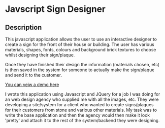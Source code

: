 # Javscript Sign Designer

## Description

This javascript application allows the user to use an interactive designer to create a sign for the front of their house or building. The user has various materials, shapes, fonts, colours and background brick textures to choose whilst designing their sign/plaque.

Once they have finished their design the information (materials chosen, etc) is then saved in the system for someone to actually make the sign/plaque and send it to the customer.

[You can veiw a demo here](http://iansbrooks.com/sign-designer)

I wrote this application using Javascript and JQuery for a job I was doing for an web design agency who supplied me with all the images, etc. They were developing a site/system for a client who wanted to create signs/plaques for their customers from stone and various other materials. My task was to write the base application and then the agency would then make it look 'pretty' and attach it to the rest of the system/backend they were designing.

